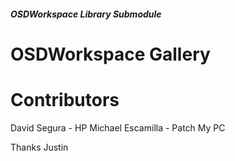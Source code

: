 ##### OSDWorkspace Library Submodule

# OSDWorkspace Gallery

# Contributors
David Segura - HP
Michael Escamilla - Patch My PC

Thanks Justin